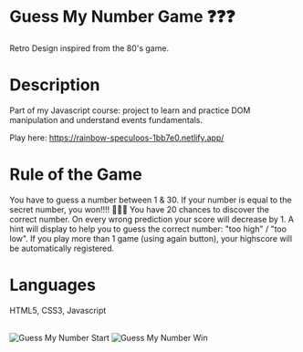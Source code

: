 # Guess My Number Game ❓❓❓
Retro Design inspired from the 80's game.

<h1>Description</h1>

Part of my Javascript course: project to learn and practice DOM manipulation and understand events fundamentals.

Play here: https://rainbow-speculoos-1bb7e0.netlify.app/

<h1>Rule of the Game</h1>

You have to guess a number between 1 & 30.
If your number is equal to the secret number, you won!!!! 🥳🥳🥳
You have 20 chances to discover the correct number. On every wrong prediction your score will decrease by 1.
A hint will display to help you to guess the correct number: "too high" / "too low".
If you play more than 1 game (using again button), your highscore will be automatically registered.

<h1>Languages</h1>
HTML5, CSS3, Javascript
<br/>
<br/>

![Guess My Number Start](https://user-images.githubusercontent.com/79552516/166478319-8ae94d13-4dfe-45e1-aa63-3e7422eca2d0.png)
![Guess My Number Win](https://user-images.githubusercontent.com/79552516/166478306-36c9a383-8a01-4fef-a1e6-4a7a45538652.png)
